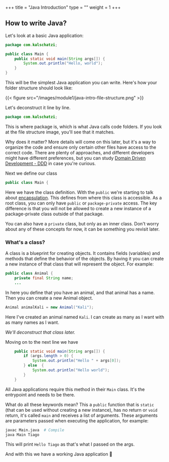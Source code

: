 +++
title = "Java Introduction"
type = ""
weight = 1
+++

## How to write Java?

Let's look at a basic Java application:

```java
package com.kalschatzi;

public class Main {
    public static void main(String args[]) {
        System.out.println("Hello, world");
    }
}

```

This will be the simplest Java application you can write. Here's how your folder structure should look like:

{{< figure src="/images/module1/java-intro-file-structure.png" >}}

Let's deconstruct it line by line.

```java
package com.kalschatzi;
```
This is where package is, which is what Java calls code folders. If you look at the file structure image, you'll see that it matches.

Why does it matter? More details will come on this later, but it's a way to organize the code and ensure only certain other files have access to the correct code. There are plenty of approaches, and different developers might have different preferences, but you can study [Domain Driven Development - DDD](https://www.geeksforgeeks.org/domain-driven-design-ddd/) in case you're curious.

Next we define our class

```java
public class Main {
```

Here we have the class definition. With the `public` we're starting to talk about [encapsulation](https://www.geeksforgeeks.org/encapsulation-in-java/). This defines from where this class is accessible. As a root class, you can only have `public` or `package-private` access. The key difference is that you will not be allowed to create a new instance of a package-private class outside of that package.

You can also have a `private` class, but only as an inner class. Don't worry about any of these concepts for now, it can be something you revisit later.

### What's a class?
A class is a blueprint for creating objects. It contains fields (variables) and methods that define the behavior of the objects.
By having it you can create a new instance of that class that will represent the object. For example:

```java
public class Animal {
    private final String name;
    ...

```

In here you define that you have an animal, and that animal has a name. Then you can create a new Animal object.

```java
Animal animalKali = new Animal("Kali");
```

Here I've created an animal named `Kali`. I can create as many as I want with as many names as I want.

*We'll deconstruct that class later.*


Moving on to the next line we have
```java
    public static void main(String args[]) {
        if (args.length > 0) {
            System.out.println("Hello " + args[0]);
        } else  {
            System.out.println("Hello world");
        }
    }
```

All Java applications require this method in their `Main` class. It's the entrypoint and needs to be there.

What do all these keywords mean?
This a `public` function that is `static` (that can be used without creating a new instance), has no return or `void` return, it's called `main` and receives a list of arguments. These arguments are parameters passed when executing the application, for example:

```bash
javac Main.java  # Compile
java Main Tiago
```

This will print `Hello Tiago` as that's what I passed on the args.

And with this we have a working Java application 🎉